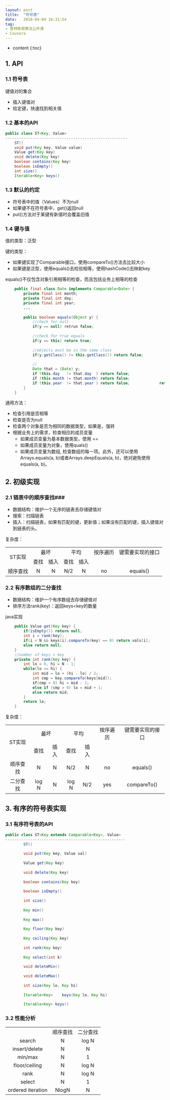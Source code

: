 ```yaml
---
layout: post
title:  "符号表"
date:   2018-04-04 16:31:54
tag:
- 普林斯顿算法公开课
- Cousera
---
```


* content
{:toc}

## 1. API ##

### 1.1 符号表 ###

键值对的集合

- 插入键值对
- 给定键，快速找到相关值



### 1.2 基本的API ###

~~~ java
public class ST<Key, Value>
------------------------------------------------------
	ST()
	void put(Key key, Value value)
	Value get(Key key)
	void delete(Key key)
	boolean contains(Key key)
	boolean isEmpty()
	int size()
	Iterable<Key> keys()
~~~
### 1.3 默认的约定 ###

- 符号表中的值（Values）不为null
- 如果键不在符号表中，get()返回null
- put()方法对于某键有新值时会覆盖旧值

### 1.4 键与值 ###
值的类型：泛型

键的类型：
- 如果键实现了Comparable接口，使用compareTo()方法去比较大小
- 如果键是泛型，使用equals()去检验相等，使用hashCode()去映射key

equals()不仅包含对象引用相等的检查，而且包括业务上相等的检查


~~~ java
	public final class Date implements Comparable<Date> {
		private final int month;	   	private final int day;   		private final int year;
   		...
   		
   		public boolean equals(Object y) {
   			//check for null
   			if(y == null) retrun false;
   			
   			//check for true equals
   			if(y == this) return true;
   			
   			//objects must be in the same class
   			if(y.getClass() != this.getClass()) return false;
   			
   			//
   			Date that = (Date) y;
   			if (this.day   != that.day  ) return false;      		if (this.month != that.month) return false;      		if (this.year  != that.year ) return false;   			return true;
   		}
	}
~~~

通用方法：

- 检查引用是否相等
- 检查是否为null
- 检查两个对象是否为相同的数据类型，如果是，强转
- 根据业务上的需求，检查相应的成员变量
	- 如果成员变量为基本数据类型，使用 ==	- 如果成员变量为对象，使用quals()	- 如果成员变量为数组, 检查数组的每一项。此外，还可以使用Arrays.equals(a, b)或者Arrays.deepEquals(a, b)，绝对避免使用equals(a, b)。


## 2. 初级实现 ###

### 2.1 链表中的顺序查找###
- 数据结构：维护一个无序的链表去存储键值对
- 搜索：扫描链表
- 插入：扫描链表，如果有匹配的键，更新值；如果没有匹配的键，插入键值对到链表的头。

复杂度：

<table>
   <tr  align="center">
      <td rowspan="2">ST实现</td>
      <td colspan="2">最坏</td>
      <td colspan="2">平均</td>
      <td>按序遍历</td>
      <td>键需要实现的接口</td>
   </tr>
   <tr align="center">
      <td>查找</td>
      <td>插入</td>
      <td>查找</td>
      <td>插入</td>
      <td></td>
      <td></td>
   </tr>
   <tr	align="center">
      <td>顺序查找</td>
      <td>N</td>
      <td>N</td>
      <td>N/2</td>
      <td>N</td>
      <td>no</td>
      <td>equals()</td>
   </tr>
</table>



### 2.2 有序数组的二分查找 ###

- 数据结构：维护一个有序数组去存储键值对
- 排序方法rank(key)：返回keys<key的数量

java实现

~~~ java
	public Value get(Key key) {
		if(isEmpty()) return null;
		int i = rank(key);
		if(i < N && keys[i].compareTo(key) == 0) return vals[i];
		else return null;
	}
	//number of keys < key
	private int rank(Key key) {
		int lo = 0, hi = N - 1;
		while(lo <= hi) {
			int mid = lo + (hi - lo) / 2;
			int cmp = key.compareTo(keys[mid]);
			if(cmp < 0) hi = mid - 1;
			else if (cmp > 0) lo = mid + 1;
			else return mid;
		}
		return lo;
	}
~~~

复杂度：

<table>
   <tr  align="center">
      <td rowspan="2">ST实现</td>
      <td colspan="2">最坏</td>
      <td colspan="2">平均</td>
      <td>按序遍历</td>
      <td>键需要实现的接口</td>
   </tr>
   <tr align="center">
      <td>查找</td>
      <td>插入</td>
      <td>查找</td>
      <td>插入</td>
      <td></td>
      <td></td>
   </tr>
   <tr	align="center">
      <td>顺序查找</td>
      <td>N</td>
      <td>N</td>
      <td>N/2</td>
      <td>N</td>
      <td>no</td>
      <td>equals()</td>
   </tr>
   <tr	align="center">
      <td>二分查找</td>
      <td>log N</td>
      <td>N</td>
      <td>log N</td>
      <td>N/2</td>
      <td>yes</td>
      <td>compareTo()</td>
   </tr>
</table>

## 3. 有序的符号表实现 ##

### 3.1 有序符号表的API ###
~~~ java
public class ST<Key extends Comparable<Key>, Value>
-----------------------------------------------------
		ST()
				
		void put(Key key, Value val)
				
		Value get(Key key)
				
		void delete(Key key)
				
		boolean contains(Key key)
				
		boolean isEmpty()
				
		int size()
				
		Key min()
				
		Key max()
				
		Key floor(Key key)
				
		Key ceiling(Key key)
				
		int rank(Key key)
				
		Key select(int k)			
	
		void deleteMin()
				
		void deleteMax()
				
		int size(Key lo, Key hi)
				
		Iterable<Key>	 keys(Key lo, Key hi)
				
		Iterable<Key> keys()			
~~~

### 3.2 性能分析 ###

  <table>
   <tr align="center">
      <td></td>
      <td>顺序查找</td>
      <td>二分查找</td>
   </tr>
   <tr	align="center">
      <td>search</td>
      <td>N</td>
      <td>log N</td>
   </tr>
   <tr	align="center">
      <td>insert/delete</td>
      <td>N</td>
      <td>N</td>
   </tr>
   <tr	align="center">
      <td>min/max</td>
      <td>N</td>
      <td>1</td>
   </tr>
      <tr	align="center">
      <td>floor/ceiling</td>
      <td>N</td>
      <td>log N</td>
   </tr>   
   <tr	align="center">
      <td>rank</td>
      <td>N</td>
      <td>log N</td>
   </tr>   
   <tr	align="center">
      <td>select</td>
      <td>N</td>
      <td>1</td>
   </tr>
   <tr	align="center">
      <td>ordered iteration</td>
      <td>NlogN</td>
      <td>N</td>
   </tr>
</table>